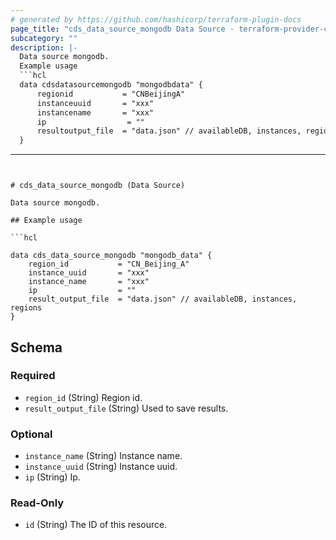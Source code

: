 ```yaml
---
# generated by https://github.com/hashicorp/terraform-plugin-docs
page_title: "cds_data_source_mongodb Data Source - terraform-provider-cds"
subcategory: ""
description: |-
  Data source mongodb.
  Example usage
  ```hcl
  data cdsdatasourcemongodb "mongodbdata" {
      regionid           = "CNBeijingA"
      instanceuuid       = "xxx"
      instancename       = "xxx"
      ip                  = ""
      resultoutput_file  = "data.json" // availableDB, instances, regions
  }
  ```
---
```


# cds_data_source_mongodb (Data Source)

Data source mongodb.

## Example usage

```hcl

data cds_data_source_mongodb "mongodb_data" {
    region_id           = "CN_Beijing_A"
    instance_uuid       = "xxx"
    instance_name       = "xxx"
    ip                  = ""
    result_output_file  = "data.json" // availableDB, instances, regions
}

```



<!-- schema generated by tfplugindocs -->
## Schema

### Required

- `region_id` (String) Region id.
- `result_output_file` (String) Used to save results.

### Optional

- `instance_name` (String) Instance name.
- `instance_uuid` (String) Instance uuid.
- `ip` (String) Ip.

### Read-Only

- `id` (String) The ID of this resource.
